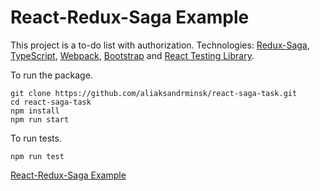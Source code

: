# React-Redux-Saga Example

This project is a to-do list with authorization. Technologies: [Redux-Saga](https://redux-saga.js.org/), [TypeScript](https://www.typescriptlang.org/), [Webpack](https://webpack.js.org/), [Bootstrap](https://getbootstrap.com/) and [React Testing Library](https://testing-library.com/).

To run the package.

```
git clone https://github.com/aliaksandrminsk/react-saga-task.git
cd react-saga-task
npm install
npm run start
```

To run tests.

```
npm run test
```

[React-Redux-Saga Example
](https://react-saga-task.web.app/)
